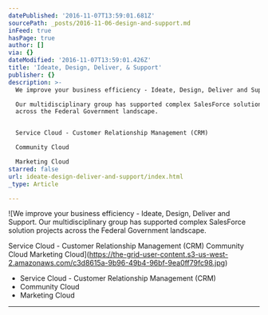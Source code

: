 ```yaml
---
datePublished: '2016-11-07T13:59:01.681Z'
sourcePath: _posts/2016-11-06-design-and-support.md
inFeed: true
hasPage: true
author: []
via: {}
dateModified: '2016-11-07T13:59:01.426Z'
title: 'Ideate, Design, Deliver, & Support'
publisher: {}
description: >-
  We improve your business efficiency - Ideate, Design, Deliver and Support.

  Our multidisciplinary group has supported complex SalesForce solution projects
  across the Federal Government landscape.


  Service Cloud - Customer Relationship Management (CRM)

  Community Cloud

  Marketing Cloud
starred: false
url: ideate-design-deliver-and-support/index.html
_type: Article

---
```

![We improve your business efficiency - Ideate, Design, Deliver and Support.
Our multidisciplinary group has supported complex SalesForce solution projects across the Federal Government landscape.

Service Cloud - Customer Relationship Management (CRM)
Community Cloud
Marketing Cloud](https://the-grid-user-content.s3-us-west-2.amazonaws.com/c3d8615a-9b96-49b4-96bf-9ea0ff79fc98.jpg)

* Service Cloud - Customer Relationship Management (CRM)
* Community Cloud
* Marketing Cloud

---